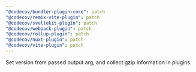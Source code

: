 ```yaml
---
"@codecov/bundler-plugin-core": patch
"@codecov/remix-vite-plugin": patch
"@codecov/sveltekit-plugin": patch
"@codecov/webpack-plugin": patch
"@codecov/rollup-plugin": patch
"@codecov/nuxt-plugin": patch
"@codecov/vite-plugin": patch
---
```


Set version from passed output arg, and collect gzip information in plugins
